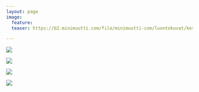 ```yaml
---
layout: page
image:
  feature:
  teaser: https://b2.minimuutti.com/file/minimuutti-com/luontokuvat/kes%C3%A4/11/DS58244-245px.jpg

---
```


![](https://b2.minimuutti.com/file/minimuutti-com/luontokuvat/kes%C3%A4/11/DS58242-800px.jpg)

![](https://b2.minimuutti.com/file/minimuutti-com/luontokuvat/kes%C3%A4/11/DS58244-800px.jpg)

![](https://b2.minimuutti.com/file/minimuutti-com/luontokuvat/kes%C3%A4/11/DS58266-800px.jpg)

![](https://b2.minimuutti.com/file/minimuutti-com/luontokuvat/kes%C3%A4/11/DS58262-800px.jpg)
